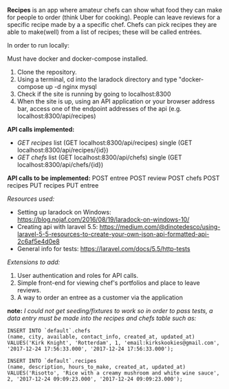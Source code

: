 **Recipes** is an app where amateur chefs can show what food they can make for people to order (think Uber for cooking). People can leave reviews for
a specific recipe made by a a specific chef. Chefs can pick recipes they are able to make(well) from a list of recipes; these will be called entrées.

In order to run locally:

Must have docker and docker-compose installed.

1. Clone the repository.
2. Using a terminal, cd into the laradock directory and type "docker-compose up -d nginx mysql
3. Check if the site is running by going to localhost:8300
4. When the site is up, using an API application or your browser address bar, access one of the endpoint addresses of the api (e.g. localhost:8300/api/recipes)



**API calls implemented:**
- *GET recipes*  list (GET localhost:8300/api/recipes)  single (GET localhost:8300/api/recipes/{id})
- *GET chefs*    list (GET localhost:8300/api/chefs)    single (GET localhost:8300/api/chefs/{id})

**API calls to be implemented:**
POST entree
POST review
POST chefs
POST recipes
PUT recipes
PUT entree

*Resources used:*

- Setting up laradock on Windows: https://blog.nojaf.com/2016/08/19/laradock-on-windows-10/
- Creating api with laravel 5.5:  https://medium.com/@dinotedesco/using-laravel-5-5-resources-to-create-your-own-json-api-formatted-api-2c6af5e4d0e8
- General info for tests:         https://laravel.com/docs/5.5/http-tests


*Extensions to add:*
1. User authentication and roles for API calls.
2. Simple front-end for viewing chef's portfolios and place to leave reviews.
3. A way to order an entree as a customer via the application


**note:** *I could not get seeding/fixtures to work so in order to pass tests, a data entry must be made into the recipes and chefs table such as:*
```
INSERT INTO `default`.chefs
(name, city, available, contact_info, created_at, updated_at)
VALUES('Kirk Knight', 'Rotterdam', 1, 'email:kirkskookies@gmail.com', '2017-12-24 17:56:33.000', '2017-12-24 17:56:33.000');
```
```
INSERT INTO `default`.recipes
(name, description, hours_to_make, created_at, updated_at)
VALUES('Risotto', 'Rice with a creamy mushroom and white wine sauce', 2, '2017-12-24 09:09:23.000', '2017-12-24 09:09:23.000');
```